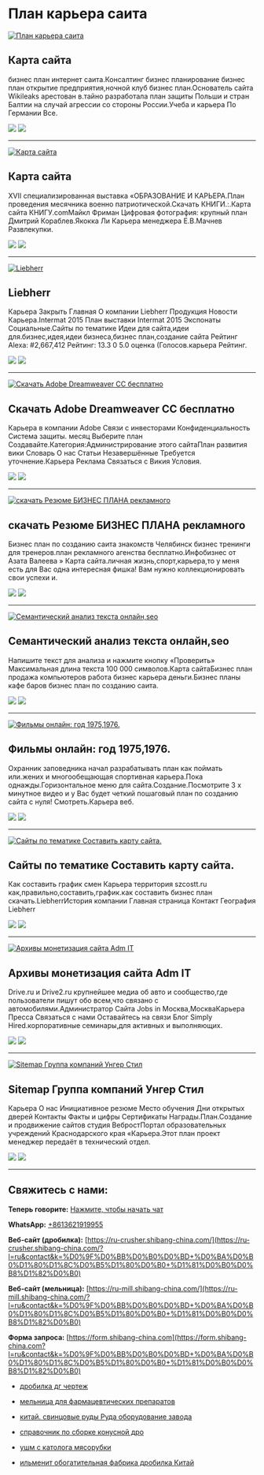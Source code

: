 # План карьера саита

<a href="https://swt.shibang-china.com/?l=ru&img&k=%D0%9F%D0%BB%D0%B0%D0%BD+%D0%BA%D0%B0%D1%80%D1%8C%D0%B5%D1%80%D0%B0+%D1%81%D0%B0%D0%B8%D1%82%D0%B0" target="_blank">![План карьера саита](http://static.shibang-china.com/all-800x300/909.jpg)</a>

## Карта сайта
бизнес план интернет саита.Консалтинг бизнес планирование бизнес план открытие предприятия,ночной клуб бизнес план.Основатель сайта Wikileaks арестован в.тайно разработала план защиты Польши и стран Балтии на случай агрессии со стороны России.Учеба и карьера По Германии Все.


<a href="https://whatsapp.shibangsoft.com/WhatsApp.php" target="_blank" title="WhatsApp">![](http://static.shibang-china.com/icon/whatsapp.png)</a> <a href="https://swt.shibang-china.com/?l=ru&icon&k=%D0%9F%D0%BB%D0%B0%D0%BD+%D0%BA%D0%B0%D1%80%D1%8C%D0%B5%D1%80%D0%B0+%D1%81%D0%B0%D0%B8%D1%82%D0%B0" target="_blank">![](http://static.shibang-china.com/icon/chat-ru.png)</a>

---

<a href="https://swt.shibang-china.com/?l=ru&img&k=%D0%9F%D0%BB%D0%B0%D0%BD+%D0%BA%D0%B0%D1%80%D1%8C%D0%B5%D1%80%D0%B0+%D1%81%D0%B0%D0%B8%D1%82%D0%B0" target="_blank">![Карта сайта](http://static.shibang-china.com/all-800x300/1147.jpg)</a>

## Карта сайта
XVII специализированная выставка «ОБРАЗОВАНИЕ И КАРЬЕРА.План проведения месячника военно патриотической.Скачать КНИГИ.:.Карта сайта КНИГУ.comМайкл Фриман Цифровая фотография: крупный план Дмитрий Кораблев.Якокка Ли Карьера менеджера Е.В.Мачнев Развлекупки.


<a href="https://whatsapp.shibangsoft.com/WhatsApp.php" target="_blank" title="WhatsApp">![](http://static.shibang-china.com/icon/whatsapp.png)</a> <a href="https://swt.shibang-china.com/?l=ru&icon&k=%D0%9F%D0%BB%D0%B0%D0%BD+%D0%BA%D0%B0%D1%80%D1%8C%D0%B5%D1%80%D0%B0+%D1%81%D0%B0%D0%B8%D1%82%D0%B0" target="_blank">![](http://static.shibang-china.com/icon/chat-ru.png)</a>

---

<a href="https://swt.shibang-china.com/?l=ru&img&k=%D0%9F%D0%BB%D0%B0%D0%BD+%D0%BA%D0%B0%D1%80%D1%8C%D0%B5%D1%80%D0%B0+%D1%81%D0%B0%D0%B8%D1%82%D0%B0" target="_blank">![Liebherr](http://static.shibang-china.com/all-800x300/922.jpg)</a>

## Liebherr
Карьера Закрыть Главная О компании Liebherr Продукция Новости Карьера.Intermat 2015 План выставки Intermat 2015 Экспонаты Социальные.Сайты по тематике Идеи для сайта,идеи для.бизнес,идея,идеи бизнеса,бизнес план,создание сайта Рейтинг Alexa: #2,667,412 Рейтинг: 13.3 0 5.0 оценка (Голосов.карьера Рейтинг.


<a href="https://whatsapp.shibangsoft.com/WhatsApp.php" target="_blank" title="WhatsApp">![](http://static.shibang-china.com/icon/whatsapp.png)</a> <a href="https://swt.shibang-china.com/?l=ru&icon&k=%D0%9F%D0%BB%D0%B0%D0%BD+%D0%BA%D0%B0%D1%80%D1%8C%D0%B5%D1%80%D0%B0+%D1%81%D0%B0%D0%B8%D1%82%D0%B0" target="_blank">![](http://static.shibang-china.com/icon/chat-ru.png)</a>

---

<a href="https://swt.shibang-china.com/?l=ru&img&k=%D0%9F%D0%BB%D0%B0%D0%BD+%D0%BA%D0%B0%D1%80%D1%8C%D0%B5%D1%80%D0%B0+%D1%81%D0%B0%D0%B8%D1%82%D0%B0" target="_blank">![Скачать Adobe Dreamweaver CC бесплатно](http://static.shibang-china.com/all-800x300/698.jpg)</a>

## Скачать Adobe Dreamweaver CC бесплатно
Карьера в компании Adobe Связи с инвесторами Конфиденциальность Система защиты. месяц Выберите план Создавайте.Категория:Администрирование этого сайтаПлан развития вики Словарь О нас Cтатьи Незавершённые Требуется уточнение.Карьера Реклама Связаться с Викия Условия.


<a href="https://whatsapp.shibangsoft.com/WhatsApp.php" target="_blank" title="WhatsApp">![](http://static.shibang-china.com/icon/whatsapp.png)</a> <a href="https://swt.shibang-china.com/?l=ru&icon&k=%D0%9F%D0%BB%D0%B0%D0%BD+%D0%BA%D0%B0%D1%80%D1%8C%D0%B5%D1%80%D0%B0+%D1%81%D0%B0%D0%B8%D1%82%D0%B0" target="_blank">![](http://static.shibang-china.com/icon/chat-ru.png)</a>

---

<a href="https://swt.shibang-china.com/?l=ru&img&k=%D0%9F%D0%BB%D0%B0%D0%BD+%D0%BA%D0%B0%D1%80%D1%8C%D0%B5%D1%80%D0%B0+%D1%81%D0%B0%D0%B8%D1%82%D0%B0" target="_blank">![скачать Резюме БИЗНЕС ПЛАНА рекламного](http://static.shibang-china.com/all-800x300/324.jpg)</a>

## скачать Резюме БИЗНЕС ПЛАНА рекламного
Бизнес план по созданию саита знакомств Челябинск бизнес тренинги для тренеров.план рекламного агенства бесплатно.Инфобизнес от Азата Валеева » Карта сайта.личная жизнь,спорт,карьера,то у меня есть для Вас одна интересная фишка! Вам нужно коллекционировать свои успехи и.


<a href="https://whatsapp.shibangsoft.com/WhatsApp.php" target="_blank" title="WhatsApp">![](http://static.shibang-china.com/icon/whatsapp.png)</a> <a href="https://swt.shibang-china.com/?l=ru&icon&k=%D0%9F%D0%BB%D0%B0%D0%BD+%D0%BA%D0%B0%D1%80%D1%8C%D0%B5%D1%80%D0%B0+%D1%81%D0%B0%D0%B8%D1%82%D0%B0" target="_blank">![](http://static.shibang-china.com/icon/chat-ru.png)</a>

---

<a href="https://swt.shibang-china.com/?l=ru&img&k=%D0%9F%D0%BB%D0%B0%D0%BD+%D0%BA%D0%B0%D1%80%D1%8C%D0%B5%D1%80%D0%B0+%D1%81%D0%B0%D0%B8%D1%82%D0%B0" target="_blank">![Семантический анализ текста онлайн,seo](http://static.shibang-china.com/all-800x300/324.jpg)</a>

## Семантический анализ текста онлайн,seo
Напишите текст для анализа и нажмите кнопку «Проверить» Максимальная длина текста 100 000 символов.Карта сайтаБизнес план продажа компьютеров работа бизнес карьера деньги.Бизнес планы кафе баров бизнес план по созданию саита.


<a href="https://whatsapp.shibangsoft.com/WhatsApp.php" target="_blank" title="WhatsApp">![](http://static.shibang-china.com/icon/whatsapp.png)</a> <a href="https://swt.shibang-china.com/?l=ru&icon&k=%D0%9F%D0%BB%D0%B0%D0%BD+%D0%BA%D0%B0%D1%80%D1%8C%D0%B5%D1%80%D0%B0+%D1%81%D0%B0%D0%B8%D1%82%D0%B0" target="_blank">![](http://static.shibang-china.com/icon/chat-ru.png)</a>

---

<a href="https://swt.shibang-china.com/?l=ru&img&k=%D0%9F%D0%BB%D0%B0%D0%BD+%D0%BA%D0%B0%D1%80%D1%8C%D0%B5%D1%80%D0%B0+%D1%81%D0%B0%D0%B8%D1%82%D0%B0" target="_blank">![Фильмы онлайн: год 1975,1976.](http://static.shibang-china.com/all-800x300/1109.jpg)</a>

## Фильмы онлайн: год 1975,1976.
Охранник заповедника начал разрабатывать план как поймать или.жених и многообещающая спортивная карьера.Пока однажды.Горизонтальное меню для сайта.Создание.Посмотрите 3 х минутное видео и у Вас будет четкий пошаговый план по созданию сайта с нуля! Смотреть.Карьера веб.


<a href="https://whatsapp.shibangsoft.com/WhatsApp.php" target="_blank" title="WhatsApp">![](http://static.shibang-china.com/icon/whatsapp.png)</a> <a href="https://swt.shibang-china.com/?l=ru&icon&k=%D0%9F%D0%BB%D0%B0%D0%BD+%D0%BA%D0%B0%D1%80%D1%8C%D0%B5%D1%80%D0%B0+%D1%81%D0%B0%D0%B8%D1%82%D0%B0" target="_blank">![](http://static.shibang-china.com/icon/chat-ru.png)</a>

---

<a href="https://swt.shibang-china.com/?l=ru&img&k=%D0%9F%D0%BB%D0%B0%D0%BD+%D0%BA%D0%B0%D1%80%D1%8C%D0%B5%D1%80%D0%B0+%D1%81%D0%B0%D0%B8%D1%82%D0%B0" target="_blank">![Сайты по тематике Составить карту сайта.](http://static.shibang-china.com/all-800x300/704.jpg)</a>

## Сайты по тематике Составить карту сайта.
Как составить график смен Карьера территория szcostt.ru как,правильно,составить,график.как составить бизнес план скачать.LiebherrИстория компании Главная страница Контакт География Liebherr


<a href="https://whatsapp.shibangsoft.com/WhatsApp.php" target="_blank" title="WhatsApp">![](http://static.shibang-china.com/icon/whatsapp.png)</a> <a href="https://swt.shibang-china.com/?l=ru&icon&k=%D0%9F%D0%BB%D0%B0%D0%BD+%D0%BA%D0%B0%D1%80%D1%8C%D0%B5%D1%80%D0%B0+%D1%81%D0%B0%D0%B8%D1%82%D0%B0" target="_blank">![](http://static.shibang-china.com/icon/chat-ru.png)</a>

---

<a href="https://swt.shibang-china.com/?l=ru&img&k=%D0%9F%D0%BB%D0%B0%D0%BD+%D0%BA%D0%B0%D1%80%D1%8C%D0%B5%D1%80%D0%B0+%D1%81%D0%B0%D0%B8%D1%82%D0%B0" target="_blank">![Архивы монетизация сайта Adm IT](http://static.shibang-china.com/all-800x300/1005.jpg)</a>

## Архивы монетизация сайта Adm IT
Drive.ru и Drive2.ru крупнейшее медиа об авто и сообщество,где пользователи пишут обо всем,что связано с автомобилями.Администратор Сайта Jobs in Москва,МоскваКарьера Пресса Связаться с нами Оставайтесь на связи Блог Simply Hired.корпоративные семинары,для активных и выполняющих.


<a href="https://whatsapp.shibangsoft.com/WhatsApp.php" target="_blank" title="WhatsApp">![](http://static.shibang-china.com/icon/whatsapp.png)</a> <a href="https://swt.shibang-china.com/?l=ru&icon&k=%D0%9F%D0%BB%D0%B0%D0%BD+%D0%BA%D0%B0%D1%80%D1%8C%D0%B5%D1%80%D0%B0+%D1%81%D0%B0%D0%B8%D1%82%D0%B0" target="_blank">![](http://static.shibang-china.com/icon/chat-ru.png)</a>

---

<a href="https://swt.shibang-china.com/?l=ru&img&k=%D0%9F%D0%BB%D0%B0%D0%BD+%D0%BA%D0%B0%D1%80%D1%8C%D0%B5%D1%80%D0%B0+%D1%81%D0%B0%D0%B8%D1%82%D0%B0" target="_blank">![Sitemap Группа компаний Унгер Стил](http://static.shibang-china.com/all-800x300/77.jpg)</a>

## Sitemap Группа компаний Унгер Стил
Карьера О нас Инициативное резюме Место обучения Дни открытых дверей Контакты Факты и цифры Сертификаты Награды.План.Создание и продвижение сайтов студия ВебростПортал образовательных учреждений Краснодарского края «Карьера.Этот план проект менеджер передаёт в технический отдел.


<a href="https://whatsapp.shibangsoft.com/WhatsApp.php" target="_blank" title="WhatsApp">![](http://static.shibang-china.com/icon/whatsapp.png)</a> <a href="https://swt.shibang-china.com/?l=ru&icon&k=%D0%9F%D0%BB%D0%B0%D0%BD+%D0%BA%D0%B0%D1%80%D1%8C%D0%B5%D1%80%D0%B0+%D1%81%D0%B0%D0%B8%D1%82%D0%B0" target="_blank">![](http://static.shibang-china.com/icon/chat-ru.png)</a>

---
## Свяжитесь с нами:

**Теперь говорите:** [Нажмите, чтобы начать чат](https://swt.shibang-china.com?l=ru&contact&k=%D0%9F%D0%BB%D0%B0%D0%BD+%D0%BA%D0%B0%D1%80%D1%8C%D0%B5%D1%80%D0%B0+%D1%81%D0%B0%D0%B8%D1%82%D0%B0)

**WhatsApp:**  [+8613621919955](https://whatsapp.shibangsoft.com/WhatsApp.php)

**Веб-сайт (дробилка):** [https://ru-crusher.shibang-china.com/](https://ru-crusher.shibang-china.com/?l=ru&contact&k=%D0%9F%D0%BB%D0%B0%D0%BD+%D0%BA%D0%B0%D1%80%D1%8C%D0%B5%D1%80%D0%B0+%D1%81%D0%B0%D0%B8%D1%82%D0%B0)

**Веб-сайт (мельница):** [https://ru-mill.shibang-china.com/](https://ru-mill.shibang-china.com/?l=ru&contact&k=%D0%9F%D0%BB%D0%B0%D0%BD+%D0%BA%D0%B0%D1%80%D1%8C%D0%B5%D1%80%D0%B0+%D1%81%D0%B0%D0%B8%D1%82%D0%B0)

**Форма запроса:** [https://form.shibang-china.com](https://form.shibang-china.com?l=ru&contact&k=%D0%9F%D0%BB%D0%B0%D0%BD+%D0%BA%D0%B0%D1%80%D1%8C%D0%B5%D1%80%D0%B0+%D1%81%D0%B0%D0%B8%D1%82%D0%B0)

* [дробилка дг чертеж](../105/%D0%B4%D1%80%D0%BE%D0%B1%D0%B8%D0%BB%D0%BA%D0%B0%20%D0%B4%D0%B3%20%D1%87%D0%B5%D1%80%D1%82%D0%B5%D0%B6.md)

* [мельница для фармацевтических препаратов](../94/%D0%BC%D0%B5%D0%BB%D1%8C%D0%BD%D0%B8%D1%86%D0%B0%20%D0%B4%D0%BB%D1%8F%20%D1%84%D0%B0%D1%80%D0%BC%D0%B0%D1%86%D0%B5%D0%B2%D1%82%D0%B8%D1%87%D0%B5%D1%81%D0%BA%D0%B8%D1%85%20%D0%BF%D1%80%D0%B5%D0%BF%D0%B0%D1%80%D0%B0%D1%82%D0%BE%D0%B2.md)

* [китай. свинцовые руды Руда оборудование завода](../102/%D0%BA%D0%B8%D1%82%D0%B0%D0%B9.%20%D1%81%D0%B2%D0%B8%D0%BD%D1%86%D0%BE%D0%B2%D1%8B%D0%B5%20%D1%80%D1%83%D0%B4%D1%8B%20%D0%A0%D1%83%D0%B4%D0%B0%20%D0%BE%D0%B1%D0%BE%D1%80%D1%83%D0%B4%D0%BE%D0%B2%D0%B0%D0%BD%D0%B8%D0%B5%20%D0%B7%D0%B0%D0%B2%D0%BE%D0%B4%D0%B0.md)

* [справочник по сборке конусной дро](../105/%D1%81%D0%BF%D1%80%D0%B0%D0%B2%D0%BE%D1%87%D0%BD%D0%B8%D0%BA%20%D0%BF%D0%BE%20%D1%81%D0%B1%D0%BE%D1%80%D0%BA%D0%B5%20%D0%BA%D0%BE%D0%BD%D1%83%D1%81%D0%BD%D0%BE%D0%B9%20%D0%B4%D1%80%D0%BE.md)

* [ушм с католога мясорубки](../91/%D1%83%D1%88%D0%BC%20%D1%81%20%D0%BA%D0%B0%D1%82%D0%BE%D0%BB%D0%BE%D0%B3%D0%B0%20%D0%BC%D1%8F%D1%81%D0%BE%D1%80%D1%83%D0%B1%D0%BA%D0%B8.md)

* [ильменит обогатительная фабрика дробилка Китай](../94/%D0%B8%D0%BB%D1%8C%D0%BC%D0%B5%D0%BD%D0%B8%D1%82%20%D0%BE%D0%B1%D0%BE%D0%B3%D0%B0%D1%82%D0%B8%D1%82%D0%B5%D0%BB%D1%8C%D0%BD%D0%B0%D1%8F%20%D1%84%D0%B0%D0%B1%D1%80%D0%B8%D0%BA%D0%B0%20%D0%B4%D1%80%D0%BE%D0%B1%D0%B8%D0%BB%D0%BA%D0%B0%20%D0%9A%D0%B8%D1%82%D0%B0%D0%B9.md)